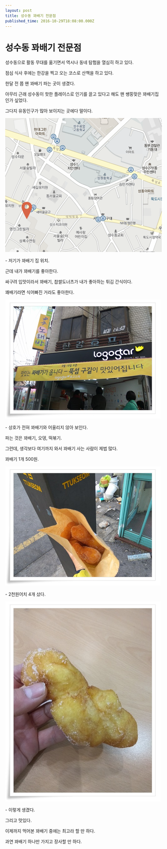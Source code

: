 ```yaml
---
layout: post
title: 성수동 꽈배기 전문점
published_time: 2016-10-29T18:08:00.000Z
---
```


# 성수동 꽈배기 전문점


성수동으로 활동 무대를 옮기면서 역시나 동네 탐험을 열심히 하고 있다.

점심 식사 후에는 한강을 찍고 오는 코스로 산책을 하고 있다.

한달 전 쯤 왠 꽈배기 파는 곳이 생겼다.

아무리 근래 성수동이 핫한 플레이스로 인기를 끌고 있다고 해도 왠 쌩뚱맞은 꽈배기집인가 싶었다.

그다지 유동인구가 많아 보이지는 곳에다 말이다.

![](../pds/201610/29/80/a0109780_581464395a267.png)

\- 저기가 꽈배기 집 위치.

근데 내가 꽈배기를 좋아한다.

싸구려 입맛이라서 꽈배기, 찹쌀도너츠가 내가 좋아하는 튀김 간식이다.

꽤배기라면 식어빠진 거라도 좋아한다.

![](../pds/201610/29/80/a0109780_581464382944d.jpg)

\- 상호가 전혀 꽈배기와 어울리지 않아 보인다.

파는 것은 꽈배기, 오뎅, 떡볶기.

그런데, 생각보다 여기까지 와서 꽈배기 사는 사람이 제법 많다.

꽈배기 1개 500원.

![](../pds/201610/29/80/a0109780_58146438a3581.jpg)

\- 2천원어치 4개 샀다.

![](../pds/201610/29/80/a0109780_58146438d2424.jpg)

\- 이렇게 생겼다.

그리고 맛있다.

이제까지 먹어본 꽈배기 중에는 최고라 할 만 하다.

과연 꽈배기 하나만 가지고 장사할 만 하다.

